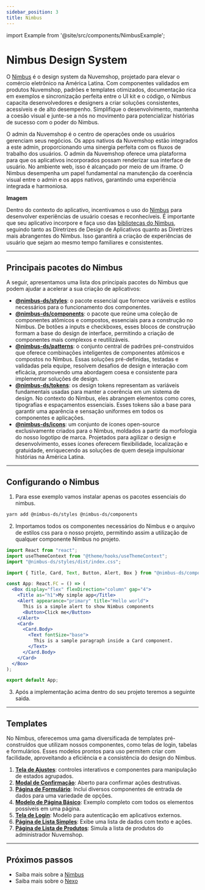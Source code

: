 ```yaml
---
sidebar_position: 3
title: Nimbus
---
```


import Example from '@site/src/components/NimbusExample';

# Nimbus Design System

O [Nimbus](https://nimbus.nuvemshop.com.br) é o design system da Nuvemshop, projetado para elevar o comércio eletrônico na América Latina. Com componentes validados em produtos Nuvemshop, padrões e templates otimizados, documentação rica em exemplos e sincronização perfeita entre o UI kit e o código, o Nimbus capacita desenvolvedores e designers a criar soluções consistentes, acessíveis e de alto desempenho. Simplifique o desenvolvimento, mantenha a coesão visual e junte-se a nós no movimento para potencializar histórias de sucesso com o poder do Nimbus.

O admin da Nuvemshop é o centro de operações onde os usuários gerenciam seus negócios. Os apps nativos da Nuvemshop estão integrados a este admin, proporcionando uma sinergia perfeita com os fluxos de trabalho dos usuários. O admin da Nuvemshop oferece uma plataforma para que os aplicativos incorporados possam renderizar sua interface de usuário. No ambiente web, isso é alcançado por meio de um iframe. O Nimbus desempenha um papel fundamental na manutenção da coerência visual entre o admin e os apps nativos, garantindo uma experiência integrada e harmoniosa.

**Imagem**

Dentro do contexto do aplicativo, incentivamos o uso do [Nimbus](https://nimbus.nuvemshop.com.br) para desenvolver experiências de usuário coesas e reconhecíveis. É importante que seu aplicativo incorpore e faça uso das [bibliotecas do Nimbus](https://nimbus.nuvemshop.com.br/documentation/overview/getting-started), seguindo tanto as Diretrizes de Design de Aplicativos quanto as Diretrizes mais abrangentes do Nimbus. Isso garantirá a criação de experiências de usuário que sejam ao mesmo tempo familiares e consistentes.

---

## Principais pacotes do Nimbus

A seguir, apresentamos uma lista dos principais pacotes do Nimbus que podem ajudar a acelerar a sua criação de aplicativos:

- [**@nimbus-ds/styles**](https://www.npmjs.com/package/@nimbus-ds/styles): o pacote essencial que fornece variáveis e estilos necessários para o funcionamento dos componentes.
- [**@nimbus-ds/components**](https://www.npmjs.com/package/@nimbus-ds/components): o pacote que reúne uma coleção de componentes atômicos e compostos, essenciais para a construção no Nimbus. De botões a inputs e checkboxes, esses blocos de construção formam a base do design de interface, permitindo a criação de componentes mais complexos e reutilizáveis.
- [**@nimbus-ds/patterns**](https://www.npmjs.com/package/@nimbus-ds/patterns): o conjunto central de padrões pré-construídos que oferece combinações inteligentes de componentes atômicos e compostos no Nimbus. Essas soluções pré-definidas, testadas e validadas pela equipe, resolvem desafios de design e interação com eficácia, promovendo uma abordagem coesa e consistente para implementar soluções de design.
- [**@nimbus-ds/tokens**](https://www.npmjs.com/package/@nimbus-ds/tokens): os design tokens representam as variáveis fundamentais usadas para manter a coerência em um sistema de design. No contexto do Nimbus, eles abrangem elementos como cores, tipografias e espaçamentos essenciais. Esses tokens são a base para garantir uma aparência e sensação uniformes em todos os componentes e aplicações.
- [**@nimbus-ds/icons**](https://www.npmjs.com/package/@nimbus-ds/icons): um conjunto de ícones open-source exclusivamente criados para o Nimbus, moldados a partir da morfologia do nosso logotipo de marca. Projetados para agilizar o design e desenvolvimento, esses ícones oferecem flexibilidade, localização e gratuidade, enriquecendo as soluções de quem deseja impulsionar histórias na América Latina.

---

## Configurando o Nimbus

1. Para esse exemplo vamos instalar apenas os pacotes essenciais do nimbus.

```bash
yarn add @nimbus-ds/styles @nimbus-ds/components
```

2. Importamos todos os componentes necessários do Nimbus e o arquivo de estilos css para o nosso projeto, permitindo assim a utilização de qualquer componente Nimbus no projeto.

```jsx
import React from "react";
import useThemeContext from "@theme/hooks/useThemeContext";
import "@nimbus-ds/styles/dist/index.css";

import { Title, Card, Text, Button, Alert, Box } from "@nimbus-ds/components";

const App: React.FC = () => (
  <Box display="flex" flexDirection="column" gap="4">
    <Title as="h1">My simple app</Title>
    <Alert appearance="primary" title="Hello world">
      This is a simple alert to show Nimbus components
      <Button>Click me</Button>
    </Alert>
    <Card>
      <Card.Body>
        <Text fontSize="base">
          This is a sample paragraph inside a Card component.
        </Text>
      </Card.Body>
    </Card>
  </Box>
);

export default App;
```

3. Após a implementação acima dentro do seu projeto teremos a seguinte saida.

<Example />

---

## Templates

No Nimbus, oferecemos uma gama diversificada de templates pré-construídos que utilizam nossos componentes, como telas de login, tabelas e formulários. Esses modelos prontos para uso permitem criar com facilidade, aproveitando a eficiência e a consistência do design do Nimbus.

1. [**Tela de Ajustes**](https://tiendanube.github.io/nimbus-patterns/index.html?path=/story/templates-settingspage--basic): controles interativos e componentes para manipulação de estados agrupados.
2. [**Modal de Confirmação**](https://tiendanube.github.io/nimbus-patterns/index.html?path=/story/templates-confirmationmodal--basic): Aberto para confirmar ações destrutivas.
3. [**Página de Formulário**](https://tiendanube.github.io/nimbus-patterns/index.html?path=/story/templates-form--basic): Inclui diversos componentes de entrada de dados para uma variedade de opções.
4. [**Modelo de Página Básico**](https://tiendanube.github.io/nimbus-patterns/index.html?path=/story/templates-page--basic): Exemplo completo com todos os elementos possíveis em uma página.
5. [**Tela de Login**](https://tiendanube.github.io/nimbus-patterns/index.html?path=/story/templates-login--basic): Modelo para autenticação em aplicativos externos.
6. [**Página de Lista Simples**](https://tiendanube.github.io/nimbus-patterns/index.html?path=/story/templates-simplelist--basic): Exibe uma lista de dados com texto e ações.
7. [**Página de Lista de Produtos**](https://tiendanube.github.io/nimbus-patterns/index.html?path=/story/templates-productlist--basic): Simula a lista de produtos do administrador Nuvemshop.

---

## Próximos passos

- Saiba mais sobre a [Nimbus](https://nimbus.nuvemshop.com.br)
- Saiba mais sobre o [Nexo](./nexo)
